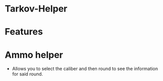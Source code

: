 # Tarkov-Helper

# Features

# Ammo helper
- Allows you to select the caliber and then round to see the information for said round.





